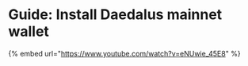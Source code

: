 # Guide: Install Daedalus mainnet wallet

{% embed url="https://www.youtube.com/watch?v=eNUwie_45E8" %}
